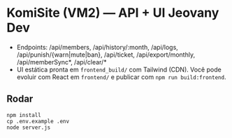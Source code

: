 # KomiSite (VM2) — API + UI Jeovany Dev
- Endpoints: /api/members, /api/history/:month, /api/logs, /api/punish/{warn|mute|ban}, /api/ticket, /api/export/monthly, /api/memberSync*, /api/clear/*
- UI estática pronta em `frontend_build/` com Tailwind (CDN). Você pode evoluir com React em `frontend/` e publicar com `npm run build:frontend`.

## Rodar
```
npm install
cp .env.example .env
node server.js
```
